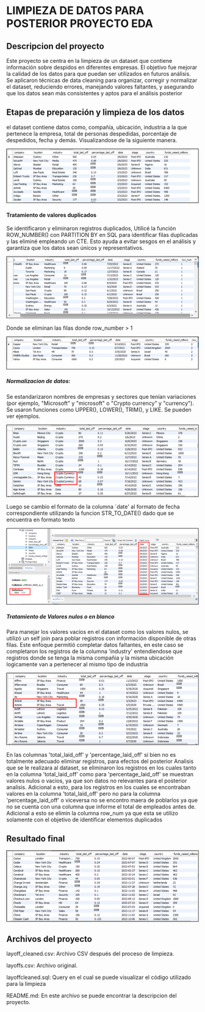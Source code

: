 

# LIMPIEZA DE DATOS PARA POSTERIOR PROYECTO EDA  


<div style="margin-bottom: 20px;"></div>


## Descripcion del proyecto
Este proyecto se centra en la limpieza de un dataset que contiene información sobre despidos en diferentes empresas. El objetivo fue mejorar la calidad de los datos para que puedan ser utilizados en futuros análisis. Se aplicaron técnicas de data cleaning para organizar, corregir y normalizar el dataset,
reduciendo errores, manejando valores faltantes, y asegurando que los datos sean más consistentes y aptos para el análisis posterior

## Etapas de preparación y limpieza de los datos


el dataset contiene datos como, compañía, ubicación, industria a la que pertenece la empresa, total de personas despedidas, porcentaje de despedidos, fecha y demás.
Visualizandose de la siguiente manera.

![Descripción de la imagen](https://github.com/jdcarmonac07/DatacleaningMYSQL/blob/master/imagenes/Imagen1.png)





#### Tratamiento de valores duplicados

Se identificaron y eliminaron registros duplicados, Utilicé la función ROW_NUMBER() con PARTITION BY en SQL para identificar filas duplicadas y las eliminé empleando un CTE.
Esto ayuda a evitar sesgos en el análisis y garantiza que los datos sean únicos y representativos.


![Descripción de la imagen](https://github.com/jdcarmonac07/DatacleaningMYSQL/blob/master/imagenes/Imagen2.png)

Donde se eliminan las filas donde row_number > 1

![Descripción de la imagen](https://github.com/jdcarmonac07/DatacleaningMYSQL/blob/master/imagenes/Imagen4.png)


##### Normalizacion de datos:

Se estandarizaron nombres de empresas y sectores que tenían variaciones (por ejemplo, "Microsoft" y "microsoft" o "Crypto currency" y "currency").
Se usaron funciones  como UPPER(), LOWER(), TRIM(), y LIKE.  Se pueden ver ejemplos.


![Descripción de la imagen](https://github.com/jdcarmonac07/DatacleaningMYSQL/blob/master/imagenes/Imagen5.png)




Luego se cambio el formato de la columna ´date'  al formato de fecha correspondiente utilizando la funcion STR_TO_DATE() dado que se encuentra en formato texto


![Descripción de la imagen](https://github.com/jdcarmonac07/DatacleaningMYSQL/blob/master/imagenes/Imagen7.png)





##### Tratamiento de Valores nulos o en blanco 

Para manejar los valores vacíos en el dataset como los valores nulos, se utilizó un self join para poblar registros con información disponible de otras filas. 
Este enfoque permitió completar datos faltantes, en este caso se completaron los registros de la columna 'industry' entendiendose que registros donde se tenga la misma compañia y la misma ubicación 
logicamente van a pertenecer al mismo tipo de industria

![Descripción de la imagen](https://github.com/jdcarmonac07/DatacleaningMYSQL/blob/master/imagenes/Imagen9.png)

En las columnas 'total_laid_off' y 'percentage_laid_off' si bien no es totalmente adecuado eliminar registros, para efectos del posterior Analisis que se le realizara al dataset,
se eliminaron los registros en los cuales tanto en la columna  'total_laid_off' como para 'percentage_laid_off' se muestran valores nulos o vacios, 
ya que son datos no relevantes para el posterior analisis. Adicional a esto, para los registros en los cuales se encontraban valores en la columna 'total_laid_off' pero no para la columna 'percentage_laid_off'
o viceversa no se encontro maera de poblarlos ya que no se cuenta con una columna que informe el total de empleados antes de. Adicional a esto se elimin la columna row_num ya que esta se utilizo solamente  con el objetivo de identificar elementos duplicados


##  Resultado final 

![Uploading image.png…](https://github.com/jdcarmonac07/DatacleaningMYSQL/blob/master/imagenes/Imagen10.png)


## Archivos del proyecto

layoff_cleaned.csv: Archivo CSV después del proceso de limpieza.

layoffs.csv: Archivo original.

layoffcleaned.sql:  Query en el cual se puede visualizar el código utilizado para la limpieza

README.md: En este archivo se puede encontrar la descripcion del proyecto.

